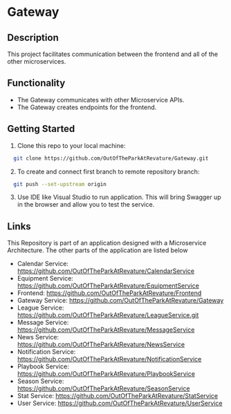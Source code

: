 # Gateway
## Description
This project facilitates communication between the frontend and all of the other microservices.

## Functionality
* The Gateway communicates with other Microservice APIs.
* The Gateway creates endpoints for the frontend.

## Getting Started
1. Clone this repo to your local machine:
```bash
  git clone https://github.com/OutOfTheParkAtRevature/Gateway.git
```
2. To create and connect first branch to remote repository branch:
```bash
  git push --set-upstream origin
```
3. Use IDE like Visual Studio to run application. This will bring Swagger up in the browser and allow you to test the service.

## Links
This Repository is part of an application designed with a Microservice Architecture. The other parts of the application are listed below

* Calendar Service: https://github.com/OutOfTheParkAtRevature/CalendarService
* Equipment Service: https://github.com/OutOfTheParkAtRevature/EquipmentService
* Frontend: https://github.com/OutOfTheParkAtRevature/Frontend
* Gateway Service: https://github.com/OutOfTheParkAtRevature/Gateway
* League Service: https://github.com/OutOfTheParkAtRevature/LeagueService.git
* Message Service: https://github.com/OutOfTheParkAtRevature/MessageService
* News Service: https://github.com/OutOfTheParkAtRevature/NewsService
* Notification Service: https://github.com/OutOfTheParkAtRevature/NotificationService
* Playbook Service: https://github.com/OutOfTheParkAtRevature/PlaybookService
* Season Service: https://github.com/OutOfTheParkAtRevature/SeasonService
* Stat Service: https://github.com/OutOfTheParkAtRevature/StatService
* User Service: https://github.com/OutOfTheParkAtRevature/UserService
